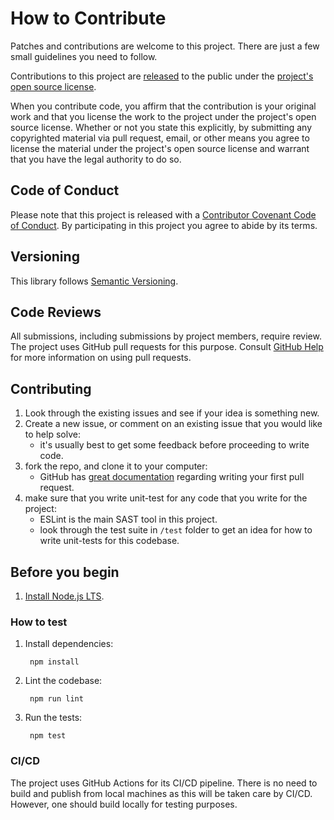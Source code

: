 # How to Contribute

Patches and contributions are welcome to this project. There are just a few small guidelines you need to follow.

Contributions to this project are [released](https://help.github.com/articles/github-terms-of-service/#6-contributions-under-repository-license) to the public under the [project's open source license](LICENSE.md).

When you contribute code, you affirm that the contribution is your original work and that you license the work to the project under the project's open source license. Whether or not you state this explicitly, by submitting any copyrighted material via pull request, email, or other means you agree to license the material under the project's open source license and warrant that you have the legal authority to do so.

## Code of Conduct

Please note that this project is released with a [Contributor Covenant Code of Conduct](CODE_OF_CONDUCT.md). By participating in this project you agree to abide by its terms.

## Versioning

This library follows [Semantic Versioning](http://semver.org).

## Code Reviews

All submissions, including submissions by project members, require review. The project uses GitHub pull requests for this purpose. Consult [GitHub Help](https://help.github.com/articles/about-pull-requests/) for more information on using pull requests.

## Contributing

1. Look through the existing issues and see if your idea is something new.
2. Create a new issue, or comment on an existing issue that you would like to help solve:
    * it's usually best to get some feedback before proceeding to write code.
3. fork the repo, and clone it to your computer:
    * GitHub has [great documentation](https://help.github.com/articles/using-pull-requests/) regarding writing your first pull request.
4. make sure that you write unit-test for any code that you write for the project:
    * ESLint is the main SAST tool in this project.
    * look through the test suite in `/test` folder to get an idea for how to write unit-tests for this codebase.

## Before you begin

1. [Install Node.js LTS](https://nodejs.org/en/).

### How to test

1. Install dependencies:

        npm install

2. Lint the codebase:

        npm run lint

3. Run the tests:

        npm test

### CI/CD

The project uses GitHub Actions for its CI/CD pipeline. There is no need to build and publish from local machines as this will be taken care by CI/CD. However, one should build locally for testing purposes.
